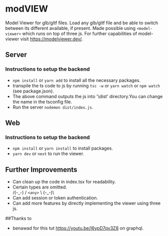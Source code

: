 # modVIEW
 Model Viewer for glb/gltf files. Load any glb/gltf file and be able to switch between its different available, if present. Made possible using `<model-viewer>` which runs on top of three js. For further capabilities of model-viewer visit https://modelviewer.dev/.
 


 
## Server
### Instructions to setup the backend
   * `npm install` or `yarn add` to install all the necessary packages.
   * transpile the ts code to js by running `tsc -w` or `yarn watch` or `npm watch` (see package.json).
   * The above command outputs the js into '\dist' directory.You can change the name in the tsconfig file.
   * Run the server `nodemon dist/index.js`.

## Web 
 ### Instructions to setup the backend
   * `npm install` or `yarn install` to install packages.
   * `yarn dev` or `next` to run the viewer.
   
## Further Improvements
   * Can clean up the code in index.tsx for readability.
   * Certain types are omitted.         
    /(-_-) /  `<any>`  \ (-\_-)\
   * Can add session or token authentication.
   * Can add more features by directly implementing the viewer using three js.

##Thanks to 
   * benawad for this tut https://youtu.be/I6ypD7qv3Z8 on graphql.

